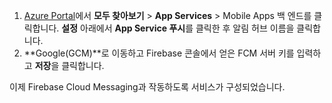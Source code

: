 
1. [Azure Portal](https://portal.azure.com/)에서 **모두 찾아보기** > **App Services** > Mobile Apps 백 엔드를 클릭합니다. **설정** 아래에서 **App Service 푸시**를 클릭한 후 알림 허브 이름을 클릭합니다.
2. **Google(GCM)**로 이동하고 Firebase 콘솔에서 얻은 FCM 서버 키를 입력하고 **저장**을 클릭합니다.

이제 Firebase Cloud Messaging과 작동하도록 서비스가 구성되었습니다.

<!-- URLs. -->

<!-- images -->
